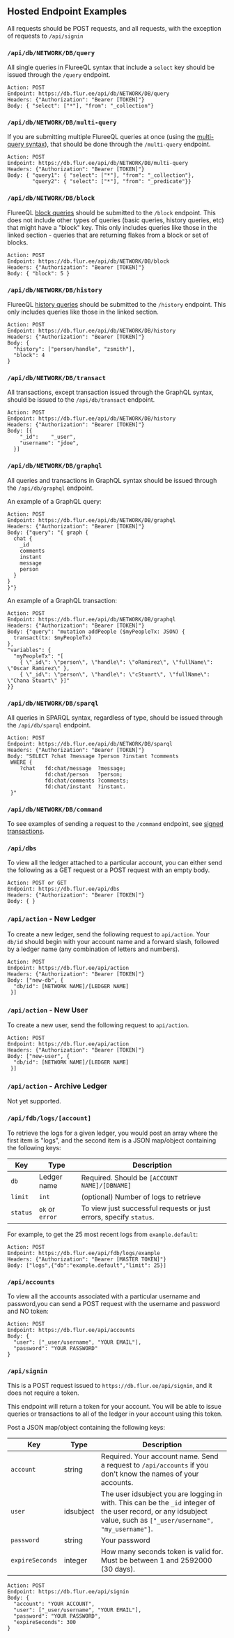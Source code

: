 ## Hosted Endpoint Examples

All requests should be POST requests, and all requests, with the exception of requests to `/api/signin` 

### `/api/db/NETWORK/DB/query`
All single queries in FlureeQL syntax that include a `select` key should be issued through the `/query` endpoint. 

```all
Action: POST
Endpoint: https://db.flur.ee/api/db/NETWORK/DB/query
Headers: {"Authorization": "Bearer [TOKEN]"}
Body: { "select": ["*"], "from": "_collection"}
```

### `/api/db/NETWORK/DB/multi-query`

If you are submitting multiple FlureeQL queries at once (using the [multi-query syntax](/docs/query/advanced-query#multiple-queries)), that should be done through the `/multi-query` endpoint. 

```all
Action: POST
Endpoint: https://db.flur.ee/api/db/NETWORK/DB/multi-query
Headers: {"Authorization": "Bearer [TOKEN]"}
Body: { "query1": { "select": ["*"], "from": "_collection"}, 
        "query2": { "select": ["*"], "from": "_predicate"}}
```

### `/api/db/NETWORK/DB/block`

FlureeQL [block queries](/docs/query/block-query) should be submitted to the `/block` endpoint. This does not include other types of queries (basic queries, history queries, etc) that might have a "block" key. This only includes queries like those in the linked section - queries that are returning flakes from a block or set of blocks. 

```all
Action: POST
Endpoint: https://db.flur.ee/api/db/NETWORK/DB/block
Headers: {"Authorization": "Bearer [TOKEN]"}
Body: { "block": 5 }
```

### `/api/db/NETWORK/DB/history`

FlureeQL [history queries](/docs/query/history-query) should be submitted to the `/history` endpoint. This only includes queries like those in the linked section.

```all
Action: POST
Endpoint: https://db.flur.ee/api/db/NETWORK/DB/history
Headers: {"Authorization": "Bearer [TOKEN]"}
Body: {
  "history": ["person/handle", "zsmith"],
  "block": 4
}
```

### `/api/db/NETWORK/DB/transact`

All transactions, except transaction issued through the GraphQL syntax, should be issued to the `/api/db/transact` endpoint.

```all
Action: POST
Endpoint: https://db.flur.ee/api/db/NETWORK/DB/history
Headers: {"Authorization": "Bearer [TOKEN]"}
Body: [{
    "_id":    "_user",
    "username": "jdoe",
  }]
```

### `/api/db/NETWORK/DB/graphql`

All queries and transactions in GraphQL syntax should be issued through the `/api/db/graphql` endpoint. 

An example of a GraphQL query:

```all
Action: POST
Endpoint: https://db.flur.ee/api/db/NETWORK/DB/graphql
Headers: {"Authorization": "Bearer [TOKEN]"}
Body: {"query": "{ graph {
  chat {
    _id
    comments
    instant
    message
    person
  }
}
}"}
```

An example of a GraphQL transaction:

```all
Action: POST
Endpoint: https://db.flur.ee/api/db/NETWORK/DB/graphql
Headers: {"Authorization": "Bearer [TOKEN]"}
Body: {"query": "mutation addPeople ($myPeopleTx: JSON) {
  transact(tx: $myPeopleTx)
}, 
"variables": {
  "myPeopleTx": "[
    { \"_id\": \"person\", \"handle\": \"oRamirez\", \"fullName\": \"Oscar Ramirez\" }, 
    { \"_id\": \"person\", \"handle\": \"cStuart\", \"fullName\": \"Chana Stuart\" }]"
}}
```

### `/api/db/NETWORK/DB/sparql`

All queries in SPARQL syntax, regardless of type, should be issued through the `/api/db/sparql` endpoint. 

```all
Action: POST
Endpoint: https://db.flur.ee/api/db/NETWORK/DB/sparql
Headers: {"Authorization": "Bearer [TOKEN]"}
Body: "SELECT ?chat ?message ?person ?instant ?comments
 WHERE {
    ?chat   fd:chat/message  ?message;
            fd:chat/person   ?person;
            fd:chat/comments ?comments;
            fd:chat/instant  ?instant.
 }"
```

### `/api/db/NETWORK/DB/command`

To see examples of sending a request to the `/command` endpoint, see [signed transactions](/docs/identity/signatures#signed-transactions).

### `/api/dbs`

To view all the ledger attached to a particular account, you can either send the following as a GET request or a POST request with an empty body. 

```all
Action: POST or GET
Endpoint: https://db.flur.ee/api/dbs
Headers: {"Authorization": "Bearer [TOKEN]"}
Body: { }
```

### `/api/action` - New Ledger

To create a new ledger, send the following request to `api/action`. Your `db/id` should begin with your account name and a forward slash, followed by a ledger name (any combination of letters and numbers).

```all
Action: POST
Endpoint: https://db.flur.ee/api/action
Headers: {"Authorization": "Bearer [TOKEN]"}
Body: ["new-db", {
  "db/id": [NETWORK NAME]/[LEDGER NAME]
 }]
```


### `/api/action` - New User

To create a new user, send the following request to `api/action`. 

```all
Action: POST
Endpoint: https://db.flur.ee/api/action
Headers: {"Authorization": "Bearer [TOKEN]"}
Body: ["new-user", {
  "db/id": [NETWORK NAME]/[LEDGER NAME]
 }]
```

### `/api/action` - Archive Ledger

Not yet supported.

### `/api/fdb/logs/[account]`

To retrieve the logs for a given ledger, you would post an array where the first item is "logs", and the second item is a JSON map/object containing the following keys:

Key | Type | Description
-- | -- | --
`db` | Ledger name | Required. Should be `[ACCOUNT NAME]/[DBNAME]`
`limit` | `int` | (optional) Number of logs to retrieve
`status` | `ok` or `error` | To view just successful requests or just errors, specify `status`. 



<!-- `operation` | | 
`from` | |  -->

For example, to get the 25 most recent logs from `example.default`:

```all
Action: POST
Endpoint: https://db.flur.ee/api/fdb/logs/example
Headers: {"Authorization": "Bearer [MASTER TOKEN]"}
Body: ["logs",{"db":"example.default","limit": 25}]
```

### `/api/accounts`

To view all the accounts associated with a particular username and password,you can send a POST request with the username and password and NO token:

```all
Action: POST
Endpoint: https://db.flur.ee/api/accounts
Body: {
  "user": ["_user/username", "YOUR EMAIL"],
  "password": "YOUR PASSWORD"
}
```

### `/api/signin`

This is a POST request issued to `https://db.flur.ee/api/signin`, and it does not require a token. 

This endpoint will return a token for your account. You will be able to issue queries or transactions to all of the ledger in your account using this token. 

Post a JSON map/object containing the following keys:

Key | Type | Description
-- | -- | --
`account` | string | Required. Your account name. Send a request to `/api/accounts` if you don't know the names of your accounts. 
`user` | idsubject | The user idsubject you are logging in with. This can be the `_id` integer of the user record, or any idsubject value, such as `["_user/username", "my_username"]`.
`password` | string | Your password
`expireSeconds` | integer | How many seconds token is valid for. Must be between 1 and 2592000 (30 days).

```all
Action: POST
Endpoint: https://db.flur.ee/api/signin
Body: {
  "account": "YOUR ACCOUNT",
  "user": ["_user/username", "YOUR EMAIL"],
  "password": "YOUR PASSWORD",
  "expireSeconds": 300
}
```
